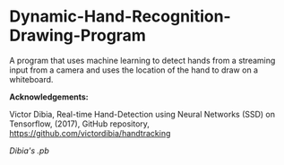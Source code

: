 # Dynamic-Hand-Recognition-Drawing-Program
A program that uses machine learning to detect hands from a streaming input from a camera and uses the location of the hand to draw on a whiteboard.


<b>Acknowledgements:</b>

Victor Dibia, Real-time Hand-Detection using Neural Networks (SSD) on Tensorflow, (2017), GitHub repository, https://github.com/victordibia/handtracking

<i>Dibia's .pb
